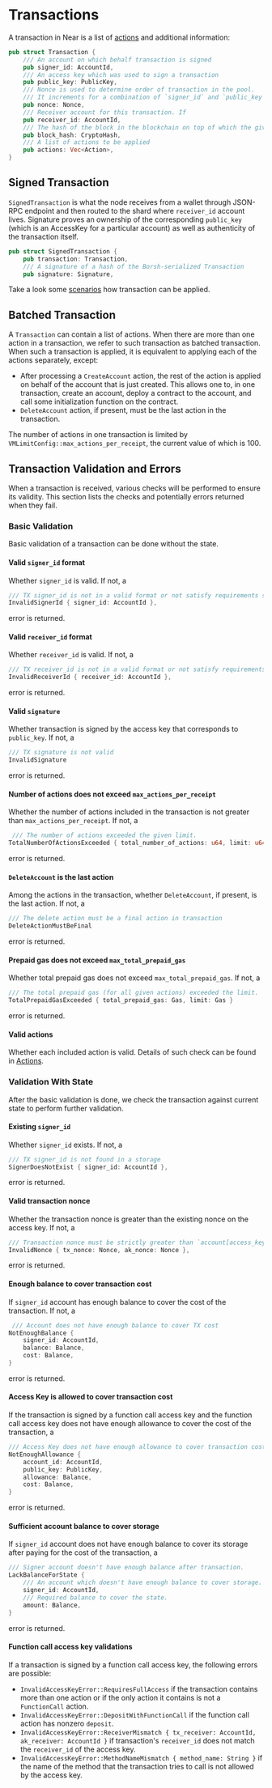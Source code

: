 # Transactions

A transaction in Near is a list of [actions](Actions.md) and additional information:

```rust
pub struct Transaction {
    /// An account on which behalf transaction is signed
    pub signer_id: AccountId,
    /// An access key which was used to sign a transaction
    pub public_key: PublicKey,
    /// Nonce is used to determine order of transaction in the pool.
    /// It increments for a combination of `signer_id` and `public_key`
    pub nonce: Nonce,
    /// Receiver account for this transaction. If
    pub receiver_id: AccountId,
    /// The hash of the block in the blockchain on top of which the given transaction is valid
    pub block_hash: CryptoHash,
    /// A list of actions to be applied
    pub actions: Vec<Action>,
}
```

## Signed Transaction

`SignedTransaction` is what the node receives from a wallet through JSON-RPC endpoint and then routed to the shard where `receiver_id` account lives. Signature proves an ownership of the corresponding `public_key` (which is an AccessKey for a particular account) as well as authenticity of the transaction itself.

```rust
pub struct SignedTransaction {
    pub transaction: Transaction,
    /// A signature of a hash of the Borsh-serialized Transaction
    pub signature: Signature,
```

Take a look some [scenarios](Scenarios/Scenarios.md) how transaction can be applied.

## Batched Transaction

A `Transaction` can contain a list of actions. When there are more than one action in a transaction, we refer to such
transaction as batched transaction. When such a transaction is applied, it is equivalent to applying each of the actions
separately, except:

* After processing a `CreateAccount` action, the rest of the action is applied on behalf of the account that is just created.
This allows one to, in one transaction, create an account, deploy a contract to the account, and call some initialization
function on the contract.
* `DeleteAccount` action, if present, must be the last action in the transaction.

The number of actions in one transaction is limited by `VMLimitConfig::max_actions_per_receipt`, the current value of which
is 100.

## Transaction Validation and Errors

When a transaction is received, various checks will be performed to ensure its validity. This section lists the checks
and potentially errors returned when they fail.

### Basic Validation

Basic validation of a transaction can be done without the state.

#### Valid `signer_id` format

Whether `signer_id` is valid. If not, a

```rust
/// TX signer_id is not in a valid format or not satisfy requirements see `near_core::primitives::utils::is_valid_account_id`
InvalidSignerId { signer_id: AccountId },
```

error is returned.

#### Valid `receiver_id` format

Whether `receiver_id` is valid. If not, a

```rust
/// TX receiver_id is not in a valid format or not satisfy requirements see `near_core::primitives::utils::is_valid_account_id`
InvalidReceiverId { receiver_id: AccountId },
```

error is returned.

#### Valid `signature`

Whether transaction is signed by the access key that corresponds to `public_key`. If not, a

```rust
/// TX signature is not valid
InvalidSignature
```

error is returned.

#### Number of actions does not exceed `max_actions_per_receipt`

Whether the number of actions included in the transaction is not greater than `max_actions_per_receipt`. If not, a

```rust
 /// The number of actions exceeded the given limit.
TotalNumberOfActionsExceeded { total_number_of_actions: u64, limit: u64 }
```

error is returned.

#### `DeleteAccount` is the last action

Among the actions in the transaction, whether `DeleteAccount`, if present, is the last action. If not, a

```rust
/// The delete action must be a final action in transaction
DeleteActionMustBeFinal
```

error is returned.

#### Prepaid gas does not exceed `max_total_prepaid_gas`

Whether total prepaid gas does not exceed `max_total_prepaid_gas`. If not, a

```rust
/// The total prepaid gas (for all given actions) exceeded the limit.
TotalPrepaidGasExceeded { total_prepaid_gas: Gas, limit: Gas }
```

error is returned.

#### Valid actions

Whether each included action is valid. Details of such check can be found in [Actions](Actions.md).

### Validation With State

After the basic validation is done, we check the transaction against current state to perform further validation.

#### Existing `signer_id`

Whether `signer_id` exists. If not, a

```rust
/// TX signer_id is not found in a storage
SignerDoesNotExist { signer_id: AccountId },
```

error is returned.

#### Valid transaction nonce

Whether the transaction nonce is greater than the existing nonce on the access key. If not, a

```rust
/// Transaction nonce must be strictly greater than `account[access_key].nonce`.
InvalidNonce { tx_nonce: Nonce, ak_nonce: Nonce },
```

error is returned.

#### Enough balance to cover transaction cost

If `signer_id` account has enough balance to cover the cost of the transaction. If not, a

```rust
 /// Account does not have enough balance to cover TX cost
NotEnoughBalance {
    signer_id: AccountId,
    balance: Balance,
    cost: Balance,
}
```

error is returned.

#### Access Key is allowed to cover transaction cost

If the transaction is signed by a function call access key and the function call access key does not have enough
allowance to cover the cost of the transaction, a

```rust
/// Access Key does not have enough allowance to cover transaction cost
NotEnoughAllowance {
    account_id: AccountId,
    public_key: PublicKey,
    allowance: Balance,
    cost: Balance,
}
```

error is returned.

#### Sufficient account balance to cover storage

If `signer_id` account does not have enough balance to cover its storage after paying for the cost of the transaction, a

```rust
/// Signer account doesn't have enough balance after transaction.
LackBalanceForState {
    /// An account which doesn't have enough balance to cover storage.
    signer_id: AccountId,
    /// Required balance to cover the state.
    amount: Balance,
}
```

error is returned.

#### Function call access key validations

If a transaction is signed by a function call access key, the following errors are possible:

* `InvalidAccessKeyError::RequiresFullAccess` if the transaction contains more than one action or if the only action it
contains is not a `FunctionCall` action.
* `InvalidAccessKeyError::DepositWithFunctionCall` if the function call action has nonzero `deposit`.
* `InvalidAccessKeyError::ReceiverMismatch { tx_receiver: AccountId, ak_receiver: AccountId }` if transaction's `receiver_id` does not match the `receiver_id` of the access key.
* `InvalidAccessKeyError::MethodNameMismatch { method_name: String }` if the name of the method that the transaction tries to call is not allowed by the access key.
